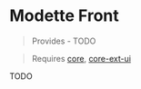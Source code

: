 # Modette Front

> Provides - TODO

> Requires [core](./core.md), [core-ext-ui](./core-ext-ui.md)

TODO
